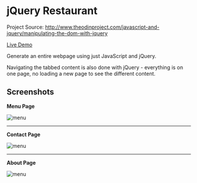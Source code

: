 # jQuery Restaurant

Project Source: http://www.theodinproject.com/javascript-and-jquery/manipulating-the-dom-with-jquery

[Live Demo](https://cdn.rawgit.com/craftykate/odin-project/master/Chapter_06-JavaScript_and_jQuery/restaurant/index.html)

Generate an entire webpage using just JavaScript and jQuery.

Navigating the tabbed content is also done with jQuery - everything is on one page, no loading a new page to see the different content. 

## Screenshots

**Menu Page**

![menu](https://github.com/craftykate/odin-project/blob/master/Chapter_06-JavaScript_and_jQuery/restaurant/img/site1.jpg)

<hr>

**Contact Page**

![menu](https://github.com/craftykate/odin-project/blob/master/Chapter_06-JavaScript_and_jQuery/restaurant/img/site2.jpg)

<hr>

**About Page**

![menu](https://github.com/craftykate/odin-project/blob/master/Chapter_06-JavaScript_and_jQuery/restaurant/img/site3.jpg)